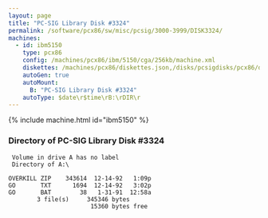```yaml
---
layout: page
title: "PC-SIG Library Disk #3324"
permalink: /software/pcx86/sw/misc/pcsig/3000-3999/DISK3324/
machines:
  - id: ibm5150
    type: pcx86
    config: /machines/pcx86/ibm/5150/cga/256kb/machine.xml
    diskettes: /machines/pcx86/diskettes.json,/disks/pcsigdisks/pcx86/diskettes.json
    autoGen: true
    autoMount:
      B: "PC-SIG Library Disk #3324"
    autoType: $date\r$time\rB:\rDIR\r
---
```


{% include machine.html id="ibm5150" %}

### Directory of PC-SIG Library Disk #3324

     Volume in drive A has no label
     Directory of A:\

    OVERKILL ZIP    343614  12-14-92   1:09p
    GO       TXT      1694  12-14-92   3:02p
    GO       BAT        38   1-31-91  12:58a
            3 file(s)     345346 bytes
                           15360 bytes free
